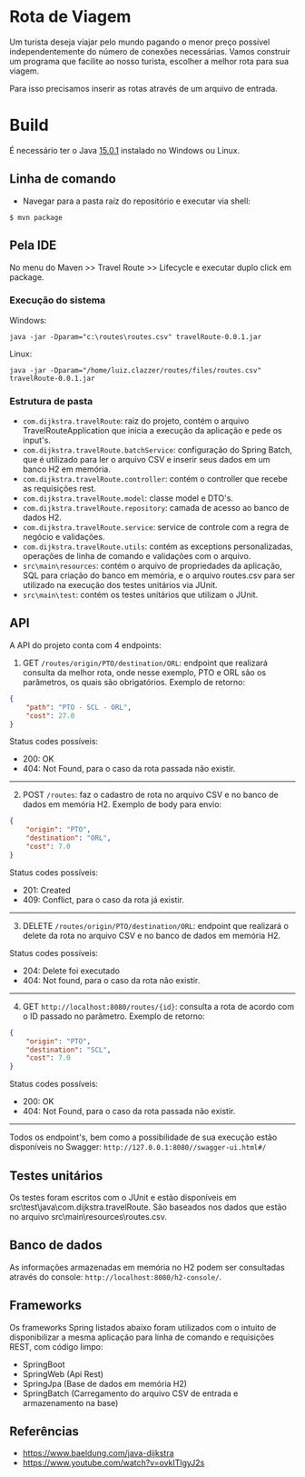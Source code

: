 # Rota de Viagem #

Um turista deseja viajar pelo mundo pagando o menor preço possível independentemente do número de conexões necessárias. Vamos construir um programa que facilite ao nosso turista, escolher a melhor rota para sua viagem.

Para isso precisamos inserir as rotas através de um arquivo de entrada.

# Build #
É necessário ter o Java [15.0.1](https://www.oracle.com/java/technologies/javase-jdk15-downloads.html) instalado no Windows ou Linux.
## Linha de comando ##
* Navegar para a pasta raíz do repositório e executar via shell:
```shell
$ mvn package
```
## Pela IDE ##
No menu do Maven >> Travel Route >> Lifecycle e executar duplo click em package.
### Execução do sistema ###
Windows:
```shell
java -jar -Dparam="c:\routes\routes.csv" travelRoute-0.0.1.jar
```
Linux:
```shell
java -jar -Dparam="/home/luiz.clazzer/routes/files/routes.csv" travelRoute-0.0.1.jar
```

### Estrutura de pasta ###

* `com.dijkstra.travelRoute`: raiz do projeto, contém o arquivo TravelRouteApplication que inicia a execução da aplicação e pede os input's.
* `com.dijkstra.travelRoute.batchService`: configuração do Spring Batch, que é utilizado para ler o arquivo CSV e inserir seus dados em um banco H2 em memória.
* `com.dijkstra.travelRoute.controller`: contém o controller que recebe as requisições rest.
* `com.dijkstra.travelRoute.model`: classe model e DTO's.
* `com.dijkstra.travelRoute.repository`: camada de acesso ao banco de dados H2.
* `com.dijkstra.travelRoute.service`: service de controle com a regra de negócio e validações.
* `com.dijkstra.travelRoute.utils`: contém as exceptions personalizadas, operações de linha de comando e validações com o arquivo.
* `src\main\resources`: contém o arquivo de propriedades da aplicação, SQL para criação do banco em memória, e o arquivo routes.csv para ser utilizado na execução dos testes unitários via JUnit.
* `src\main\test`: contém os testes unitários que utilizam o JUnit.

## API ##
A API do projeto conta com 4 endpoints: 
1. GET `/routes/origin/PTO/destination/ORL`: endpoint que realizará consulta da melhor rota, onde nesse exemplo, PTO e ORL são os parâmetros, os quais são obrigatórios. Exemplo de retorno:
```json
{
    "path": "PTO - SCL - ORL",
    "cost": 27.0
}
```
Status codes possíveis:
* 200: OK
* 404: Not Found, para o caso da rota passada não existir.
---
2. POST `/routes`: faz o cadastro de rota no arquivo CSV e no banco de dados em memória H2. Exemplo de body para envio:
```json
{
    "origin": "PTO",
    "destination": "ORL",
    "cost": 7.0
}
```
Status codes possíveis:
* 201: Created
* 409: Conflict, para o caso da rota já existir.
---
3. DELETE `/routes/origin/PTO/destination/ORL`: endpoint que realizará o delete da rota no arquivo CSV e no banco de dados em memória H2.

Status codes possíveis:
* 204: Delete foi executado
* 404: Not found, para o caso da rota não existir.
---
4. GET `http://localhost:8080/routes/{id}`: consulta a rota de acordo com o ID passado no parâmetro. Exemplo de retorno:
```json
{
    "origin": "PTO",
    "destination": "SCL",
    "cost": 7.0
}
```
Status codes possíveis:
* 200: OK
* 404: Not Found, para o caso da rota passada não existir.
---
Todos os endpoint's, bem como a possibilidade de sua execução estão disponíveis no Swagger: `http://127.0.0.1:8080//swagger-ui.html#/`
## Testes unitários ##
Os testes foram escritos com o JUnit e estão disponíveis em src\test\java\com.dijkstra.travelRoute.
São baseados nos dados que estão no arquivo src\main\resources\routes.csv.
## Banco de dados ##
As informações armazenadas em memória no H2 podem ser consultadas através do console: `http://localhost:8080/h2-console/`.
## Frameworks ##
Os frameworks Spring listados abaixo foram utilizados com o intuito de disponibilizar a mesma aplicação para linha de comando e requisições REST, com código limpo:
* SpringBoot
* SpringWeb (Api Rest)
* SpringJpa (Base de dados em memória H2)
* SpringBatch (Carregamento do arquivo CSV de entrada e armazenamento na base)
## Referências ##
* https://www.baeldung.com/java-dijkstra
* https://www.youtube.com/watch?v=ovkITlgyJ2s
